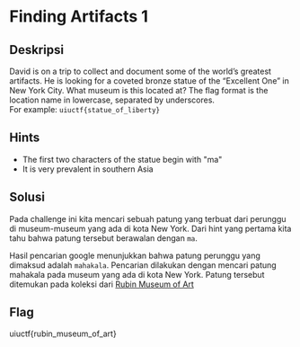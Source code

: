 # Finding Artifacts 1

## Deskripsi
David is on a trip to collect and document some of the world’s greatest artifacts. He is looking for a coveted bronze statue of the “Excellent One” in New York City. What museum is this located at? The flag format is the location name in lowercase, separated by underscores. <br>
For example: `uiuctf{statue_of_liberty}`

## Hints
- The first two characters of the statue begin with "ma"
- It is very prevalent in southern Asia

## Solusi
Pada challenge ini kita mencari sebuah patung yang terbuat dari perunggu di museum-museum yang ada di kota New York. Dari hint yang pertama kita tahu bahwa patung tersebut berawalan dengan `ma`.

Hasil pencarian google menunjukkan bahwa patung perunggu yang dimaksud adalah `mahakala`. Pencarian dilakukan dengan mencari patung mahakala pada museum yang ada di kota New York. 
Patung tersebut ditemukan pada koleksi dari [Rubin Museum of Art](https://rubinmuseum.org/collection/artwork/six-armed-mahakala)

## Flag
uiuctf{rubin_museum_of_art}